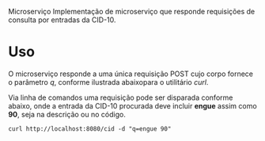  Microserviço
Implementação de microserviço que responde requisições de consulta por
entradas da CID-10.

# Uso
O microserviço responde a uma única requisição POST cujo corpo fornece
o parâmetro *q*, conforme ilustrada abaixopara o utilitário _curl_. 

Via linha de comandos uma requisição pode ser disparada conforme abaixo,
onde a entrada da CID-10 procurada deve incluir **engue** assim 
como **90**, seja na descrição ou no código.

```
curl http://localhost:8080/cid -d "q=engue 90"
```
